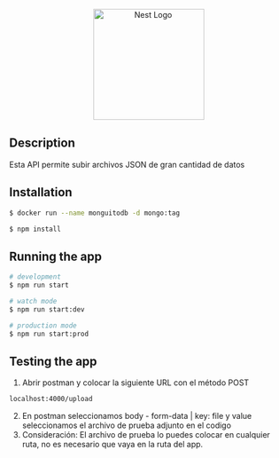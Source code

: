 <p align="center">
  <a href="http://nestjs.com/" target="blank"><img src="https://nestjs.com/img/logo-small.svg" width="200" alt="Nest Logo" /></a>
</p>

## Description

Esta API permite subir archivos JSON de gran cantidad de datos

## Installation

```bash
$ docker run --name monguitodb -d mongo:tag
```

```bash
$ npm install
```

## Running the app

```bash
# development
$ npm run start

# watch mode
$ npm run start:dev

# production mode
$ npm run start:prod
```

## Testing the app

1. Abrir postman y colocar la siguiente URL con el método POST

```bash
localhost:4000/upload
```

2. En postman seleccionamos body - form-data | key: file y value seleccionamos el archivo de prueba adjunto en el codigo
3. Consideración: El archivo de prueba lo puedes colocar en cualquier ruta, no es necesario que vaya en la ruta del app.
